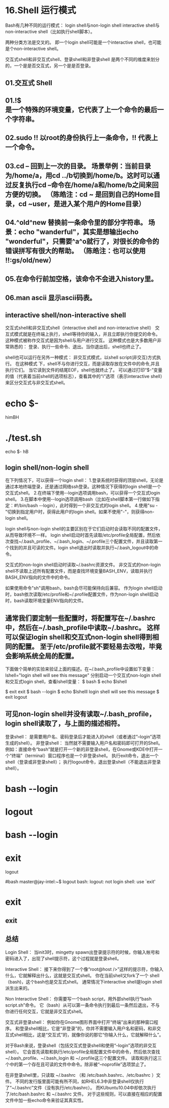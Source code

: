 # 16.Shell 运行模式

Bash有几种不同的运行模式：
login shell与non-login shell
interactive shell与non-interactive shell（比如执行shell脚本）。

两种分类方法是交叉的。
即一个login shell可能是一个interactive shell，也可能是个non-interactive shell。


交互式shell和非交互式shell、登录shell和非登录shell 是两个不同的维度来划分的，一个是是否交互式，另一个是是否登录。


## 01.交互式 Shell

01.!$  
是一个特殊的环境变量，它代表了上一个命令的最后一个字符串。
-------------------------------------------------------------------------------------------
02.sudo !! 
以root的身份执行上一条命令，!! 代表上一个命令。
-------------------------------------------------------------------------------------------
03.cd –
回到上一次的目录。
场景举例：当前目录为/home/a，用cd ../b切换到/home/b。这时可以通过反复执行cd –命令在/home/a和/home/b之间来回方便的切换。
（陈皓注：cd ~ 是回到自己的Home目录，cd ~user，是进入某个用户的Home目录）
-------------------------------------------------------------------------------------------
04.^old^new
替换前一条命令里的部分字符串。
场景：echo "wanderful"，其实是想输出echo "wonderful"，只需要^a^o就行了，对很长的命令的错误拼写有很大的帮助。
（陈皓注：也可以使用 !!:gs/old/new）
-------------------------------------------------------------------------------------------
05.在命令行前加空格，该命令不会进入history里。
-------------------------------------------------------------------------------------------
06.man ascii  显示ascii码表。
-------------------------------------------------------------------------------------------

## interactive shell/non-interactive shell

交互式shell和非交互式shell（interactive shell and non-interactive shell）
交互式模式就是在终端上执行，shell等待你的输入，并且立即执行你提交的命令。
这种模式被称作交互式是因为shell与用户进行交互。
这种模式也是大多数用户非常熟悉的：
登录、执行一些命令、退出。当你退出后，shell也终止了。

shell也可以运行在另外一种模式：
非交互式模式，以shell script(非交互)方式执行。
在这种模式 下，shell不与你进行交互，而是读取存放在文件中的命令,并且执行它们。
当它读到文件的结尾EOF，shell也就终止了。
可以通过打印“$-”变量的值（代表着当前shell的选项标志），查看其中的“i”选项（表示interactive shell）来区分交互式与非交互式shell。

# echo $-
himBH
# ./test.sh
echo $-
hB

## login shell/non-login shell

在下列情况下，可以获得一个login shell：
1.登录系统时获得的顶层shell，无论是通过本地终端登录，还是通过网络ssh登录。这种情况下获得的login shell是一个交互式shell。
2.在终端下使用--login选项调用bash，可以获得一个交互式login shell。
3.在脚本中使用--login选项调用bash（比如在shell脚本第一行做如下指定：#!/bin/bash --login），此时得到一个非交互式的login shell。
4.使用"su -"切换到指定用户时，获得此用户的login shell。如果不使用"-"，则获得non-login shell。

login shell与non-login shell的主要区别在于它们启动时会读取不同的配置文件，从而导致环境不一样。
login shell启动时首先读取/etc/profile全局配置，然后依次查找~/.bash_profile、~/.bash_login、~/.profile三个配置文件，并且读取第一个找到的并且可读的文件。login shell退出时读取并执行~/.bash_logout中的命令。

交互式的non-login shell启动时读取~/.bashrc资源文件。
非交互式的non-login shell不读取上述所有配置文件，而是查找环境变量BASH_ENV，读取并执行BASH_ENV指向的文件中的命令。

如果使用命令"sh"调用bash，bash会尽可能保持向后兼容。
作为login shell启动时，bash依次读取/etc/profile和~/.profile配置文件，作为non-login shell启动时，bash读取环境变量ENV指向的文件。

通常我们要定制一些配置时，将配置写在~/.bashrc中，然后在~/.bash_profile中读取~/.bashrc。
这样可以保证login shell和交互式non-login shell得到相同的配置。
至于/etc/profile就不要轻易去改啦，毕竟会影响系统全局的配置。
-----------------------------------------------------------------------------------------------
下面做个简单的实验来验证上面的描述。在~/.bash_profile中设置如下变量：
lshell="login shell will see this message"
分别启动一个交互式non-login shell和交互式login shell，查看lshell变量：
$ bash
$ echo $lshell

$ exit
exit
$ bash --login
$ echo $lshelll
login shell will see this message
$ exit
logout

可见non-login shell并没有读取~/.bash_profile，login shell读取了，与上面的描述相符。
---------------------------------------------------------------------------------------------------------------------------------
登录shell：
是需要用户名、密码登录后才能进入的shell（或者通过”–login”选项生成的shell）。
非登录shell：
当然就不需要输入用户名和密码即可打开的Shell。
例如：直接命令“bash”就是打开一个新的非登录shell，在Gnome或KDE中打开一个“终端”（terminal）窗口程序也是一个非登录shell。
执行exit命令，退出一个shell（登录或非登录shell）；
执行logout命令，退出登录shell（不能退出非登录shell）。

# bash --login
# logout
# bash --login
# exit
logout
 
#bash
master@jay-intel:~$ logout
bash: logout: not login shell: use `exit'
# exit
exit
---------------------------------------------------------------------------------------------------------------------------------

## 总结

Login Shell：
当init3时，mingetty spawn出登录提示符的时候，你输入帐号和密码进入了，出现了shell提示符，这个过程就是登录shell。

Interactive Shell：
接下来你得到了一个像“root@host />”这样的提示符，你输入什么，它就解释出什么，这就是交互式shell。
你在当前shell又fork了一个 shell（bash)，这个bash也是交互式shell。
通常情况下interactive shell是login shell派生出来的。

Non Interactive Shell：
你需要写一个bash script，用外部shell执行“bash script.sh”命令。
它（bash）从可以第一条命令执行到最后一条然后退出，不与你进行任何交互，它就是非交互式shell。

交互式非登录shell：
例如你在Gnome图形界面中打开“终端”出来的那种窗口程序。
和登录shell相比，它是“非登录”的，你并不需要输入用户名和密码，和非交互式shell相比，这是“交互式”的，就像你说的那它“你输入什么，它就解释什么”。

对于Bash来说，登录shell（包括交互式登录shell和使用“–login”选项的非交互shell）。
它会首先读取和执行/etc/profile全局配置文件中的命令，然后依次查找~/.bash_profile、~/.bash_login 和 ~/.profile这三个配置文件。
读取和执行这三个中的第一个存在且可读的文件中命令。除非被“–noprofile”选项禁止了。

在非登录shell里，只读取 ~/.bashrc （和 /etc/bash.bashrc、/etc/bashrc ）文件。
不同的发行版里面可能有所不同，如RHEL6.3中非登录shell仅执行了“~/.bashrc”文件（没有执行/etc/bashrc）。
而KUbuntu10.04中却依次执行了/etc/bash.bashrc 和 ~/.bashrc 文件。
对于这些规则，可以直接在相应的配置文件中加一些echo命令来验证其真实性。




